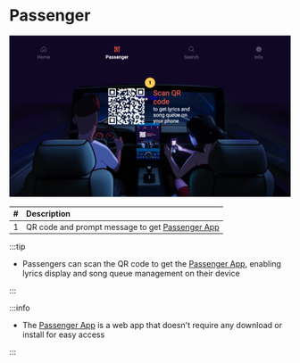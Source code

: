 # Passenger

![Passenger](img/passengers.png)

|   # | Description                                                                                 |
| --: | :------------------------------------------------------------------------------------------ |
|   1 | QR code and prompt message to get [Passenger App](/docs/Passenger%20App/Overview.md)                                                |

:::tip

- Passengers can scan the QR code to get the [Passenger App](/docs/Passenger%20App/Overview.md), enabling lyrics display and song queue management on their device

:::

:::info

- The [Passenger App](/docs/Passenger%20App/Overview.md) is a web app that doesn't require any download or install for easy access

:::